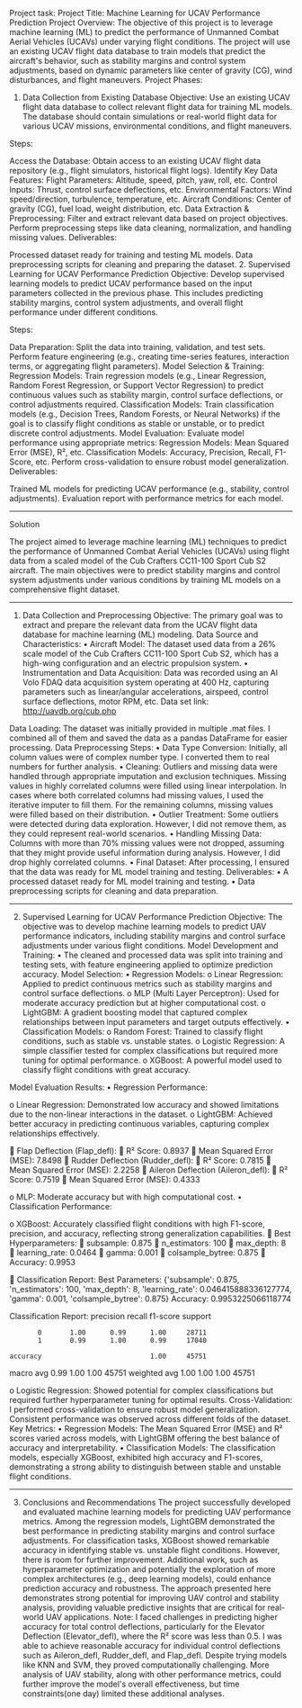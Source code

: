 Project task:
Project Title: Machine Learning for UCAV Performance Prediction
Project Overview: The objective of this project is to leverage machine learning (ML) to predict the performance of Unmanned Combat Aerial Vehicles (UCAVs) under varying flight conditions. The project will use an existing UCAV flight data database to train models that predict the aircraft's behavior, such as stability margins and control system adjustments, based on dynamic parameters like center of gravity (CG), wind disturbances, and flight maneuvers.
Project Phases:
1. Data Collection from Existing Database
Objective: Use an existing UCAV flight data database to collect relevant flight data for training ML models. The database should contain simulations or real-world flight data for various UCAV missions, environmental conditions, and flight maneuvers.

Steps:

Access the Database: Obtain access to an existing UCAV flight data repository (e.g., flight simulators, historical flight logs).
Identify Key Data Features:
Flight Parameters: Altitude, speed, pitch, yaw, roll, etc.
Control Inputs: Thrust, control surface deflections, etc.
Environmental Factors: Wind speed/direction, turbulence, temperature, etc.
Aircraft Conditions: Center of gravity (CG), fuel load, weight distribution, etc.
Data Extraction & Preprocessing:
Filter and extract relevant data based on project objectives.
Perform preprocessing steps like data cleaning, normalization, and handling missing values.
Deliverables:

Processed dataset ready for training and testing ML models.
Data preprocessing scripts for cleaning and preparing the dataset.
2. Supervised Learning for UCAV Performance Prediction
Objective: Develop supervised learning models to predict UCAV performance based on the input parameters collected in the previous phase. This includes predicting stability margins, control system adjustments, and overall flight performance under different conditions.

Steps:

Data Preparation:
Split the data into training, validation, and test sets.
Perform feature engineering (e.g., creating time-series features, interaction terms, or aggregating flight parameters).
Model Selection & Training:
Regression Models: Train regression models (e.g., Linear Regression, Random Forest Regression, or Support Vector Regression) to predict continuous values such as stability margin, control surface deflections, or control adjustments required.
Classification Models: Train classification models (e.g., Decision Trees, Random Forests, or Neural Networks) if the goal is to classify flight conditions as stable or unstable, or to predict discrete control adjustments.
Model Evaluation:
Evaluate model performance using appropriate metrics:
Regression Models: Mean Squared Error (MSE), R², etc.
Classification Models: Accuracy, Precision, Recall, F1-Score, etc.
Perform cross-validation to ensure robust model generalization.
Deliverables:

Trained ML models for predicting UCAV performance (e.g., stability, control adjustments).
Evaluation report with performance metrics for each model.
________________________________________
Solution


The project aimed to leverage machine learning (ML) techniques to predict the performance of Unmanned Combat Aerial Vehicles (UCAVs) using flight data from a scaled model of the Cub Crafters CC11-100 Sport Cub S2 aircraft. The main objectives were to predict stability margins and control system adjustments under various conditions by training ML models on a comprehensive flight dataset.
________________________________________
1. Data Collection and Preprocessing
Objective:
The primary goal was to extract and prepare the relevant data from the UCAV flight data database for machine learning (ML) modeling.
Data Source and Characteristics:
•	Aircraft Model: The dataset used data from a 26% scale model of the Cub Crafters CC11-100 Sport Cub S2, which has a high-wing configuration and an electric propulsion system.
•	Instrumentation and Data Acquisition: Data was recorded using an Al Volo FDAQ data acquisition system operating at 400 Hz, capturing parameters such as linear/angular accelerations, airspeed, control surface deflections, motor RPM, etc.
Data set link:
http://uavdb.org/cub.php

Data Loading:
The dataset was initially provided in multiple .mat files. I combined all of them and saved the data as a pandas DataFrame for easier processing.
Data Preprocessing Steps:
•	Data Type Conversion: Initially, all column values were of complex number type. I converted them to real numbers for further analysis.
•	Cleaning: Outliers and missing data were handled through appropriate imputation and exclusion techniques. Missing values in highly correlated columns were filled using linear interpolation. In cases where both correlated columns had missing values, I used the iterative imputer to fill them. For the remaining columns, missing values were filled based on their distribution.
•	Outlier Treatment: Some outliers were detected during data exploration. However, I did not remove them, as they could represent real-world scenarios.
•	Handling Missing Data: Columns with more than 70% missing values were not dropped, assuming that they might provide useful information during analysis. However, I did drop highly correlated columns.
•	Final Dataset: After processing, I ensured that the data was ready for ML model training and testing.
Deliverables:
•	A processed dataset ready for ML model training and testing.
•	Data preprocessing scripts for cleaning and data preparation.
________________________________________
2. Supervised Learning for UCAV Performance Prediction
Objective:
The objective was to develop machine learning models to predict UAV performance indicators, including stability margins and control surface adjustments under various flight conditions.
Model Development and Training:
•	The cleaned and processed data was split into training and testing sets, with feature engineering applied to optimize prediction accuracy.
Model Selection:
•	Regression Models:
o	Linear Regression: Applied to predict continuous metrics such as stability margins and control surface deflections.
o	MLP (Multi Layer Perceptron): Used for moderate accuracy prediction but at higher computational cost.
o	LightGBM: A gradient boosting model that captured complex relationships between input parameters and target outputs effectively.
•	Classification Models:
o	Random Forest: Trained to classify flight conditions, such as stable vs. unstable states.
o	Logistic Regression: A simple classifier tested for complex classifications but required more tuning for optimal performance.
o	XGBoost: A powerful model used to classify flight conditions with great accuracy.



Model Evaluation Results:
•	Regression Performance:

o	Linear Regression: Demonstrated low accuracy and showed limitations due to the non-linear interactions in the dataset.
o	LightGBM: Achieved better accuracy in predicting continuous variables, capturing complex relationships effectively.


	Flap Deflection (Flap_defl):
	R² Score: 0.8937
	Mean Squared Error (MSE): 7.8498
	Rudder Deflection (Rudder_defl):
	R² Score: 0.7815
	Mean Squared Error (MSE): 2.2258
	Aileron Deflection (Aileron_defl):
	R² Score: 0.7519
	Mean Squared Error (MSE): 0.4333


o	MLP: Moderate accuracy but with high computational cost.
•	Classification Performance:


o	XGBoost: Accurately classified flight conditions with high F1-score, precision, and accuracy, reflecting strong generalization capabilities.
	Best Hyperparameters:
	subsample: 0.875
	n_estimators: 100
	max_depth: 8
	learning_rate: 0.0464
	gamma: 0.001
	colsample_bytree: 0.875
	Accuracy: 0.9953



	Classification Report:
Best Parameters: {'subsample': 0.875, 'n_estimators': 100, 'max_depth': 8, 'learning_rate': 0.046415888336127774, 'gamma': 0.001, 'colsample_bytree': 0.875}
Accuracy: 0.9953225066118774

Classification Report:
              precision    recall  f1-score   support

           0       1.00      0.99      1.00     28711
           1       0.99      1.00      0.99     17040

    accuracy                           1.00     45751
   macro avg       0.99      1.00      1.00     45751
weighted avg       1.00      1.00      1.00     45751


o	Logistic Regression: Showed potential for complex classifications but required further hyperparameter tuning for optimal results.
Cross-Validation:
I performed cross-validation to ensure robust model generalization. Consistent performance was observed across different folds of the dataset.
Key Metrics:
•	Regression Models: The Mean Squared Error (MSE) and R² scores varied across models, with LightGBM offering the best balance of accuracy and interpretability.
•	Classification Models: The classification models, especially XGBoost, exhibited high accuracy and F1-scores, demonstrating a strong ability to distinguish between stable and unstable flight conditions.
________________________________________
3. Conclusions and Recommendations
The project successfully developed and evaluated machine learning models for predicting UAV performance metrics. Among the regression models, LightGBM demonstrated the best performance in predicting stability margins and control surface adjustments. For classification tasks, XGBoost showed remarkable accuracy in identifying stable vs. unstable flight conditions.
However, there is room for further improvement. Additional work, such as hyperparameter optimization and potentially the exploration of more complex architectures (e.g., deep learning models), could enhance prediction accuracy and robustness.
The approach presented here demonstrates strong potential for improving UAV control and stability analysis, providing valuable predictive insights that are critical for real-world UAV applications.
Note: I faced challenges in predicting higher accuracy for total control deflections, particularly for the Elevator Deflection (Elevator_defl), where the R² score was less than 0.5. I was able to achieve reasonable accuracy for individual control deflections such as Aileron_defl, Rudder_defl, and Flap_defl. Despite trying models like KNN and SVM, they proved computationally challenging. More analysis of UAV stability, along with other performance metrics, could further improve the model's overall effectiveness, but time constraints(one day) limited these additional analyses.

